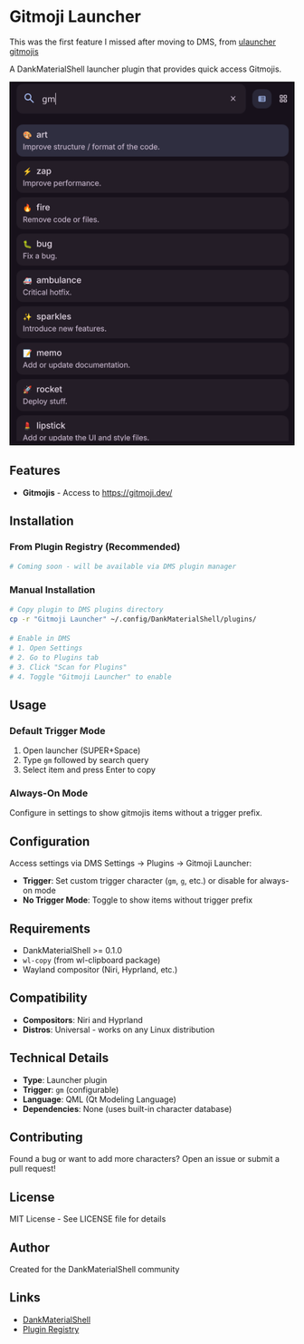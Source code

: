 # Gitmoji Launcher

This was the first feature I missed after moving to DMS, from [ulauncher gitmojis](https://github.com/aksdb/ulauncher-gitmoji)

A DankMaterialShell launcher plugin that provides quick access Gitmojis.

![Gitmoji Launcher Screenshot](screenshot.png)

## Features

- **Gitmojis** - Access to https://gitmoji.dev/

## Installation

### From Plugin Registry (Recommended)
```bash
# Coming soon - will be available via DMS plugin manager
```

### Manual Installation
```bash
# Copy plugin to DMS plugins directory
cp -r "Gitmoji Launcher" ~/.config/DankMaterialShell/plugins/

# Enable in DMS
# 1. Open Settings
# 2. Go to Plugins tab
# 3. Click "Scan for Plugins"
# 4. Toggle "Gitmoji Launcher" to enable
```

## Usage

### Default Trigger Mode
1. Open launcher (SUPER+Space)
2. Type `gm` followed by search query
3. Select item and press Enter to copy

### Always-On Mode
Configure in settings to show gitmojis items without a trigger prefix.

## Configuration

Access settings via DMS Settings → Plugins → Gitmoji Launcher:

- **Trigger**: Set custom trigger character (`gm`, `g`, etc.) or disable for always-on mode
- **No Trigger Mode**: Toggle to show items without trigger prefix

## Requirements

- DankMaterialShell >= 0.1.0
- `wl-copy` (from wl-clipboard package)
- Wayland compositor (Niri, Hyprland, etc.)

## Compatibility

- **Compositors**: Niri and Hyprland
- **Distros**: Universal - works on any Linux distribution

## Technical Details

- **Type**: Launcher plugin
- **Trigger**: `gm` (configurable)
- **Language**: QML (Qt Modeling Language)
- **Dependencies**: None (uses built-in character database)

## Contributing

Found a bug or want to add more characters? Open an issue or submit a pull request!

## License

MIT License - See LICENSE file for details

## Author

Created for the DankMaterialShell community

## Links

- [DankMaterialShell](https://github.com/AvengeMedia/DankMaterialShell)
- [Plugin Registry](https://github.com/AvengeMedia/dms-plugin-registry)
